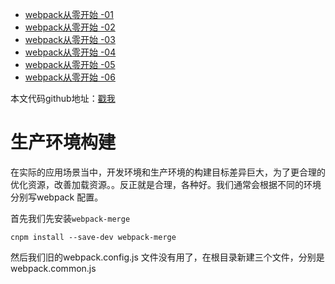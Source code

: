 * [webpack从零开始 -01](https://juejin.im/post/6893875335042564109/)
* [webpack从零开始 -02](https://juejin.im/post/6893536527469510664)
* [webpack从零开始 -03](https://juejin.im/post/6893536752812687367)
* [webpack从零开始 -04](https://juejin.im/post/6893891672145395726)
* [webpack从零开始 -05](https://juejin.im/post/6893899534360018958)
* [webpack从零开始 -06](https://juejin.im/post/6894236054660841479)

本文代码github地址：[戳我](https://github.com/ww028/webpack-learning/tree/dev-7.0)

# 生产环境构建
在实际的应用场景当中，开发环境和生产环境的构建目标差异巨大，为了更合理的优化资源，改善加载资源。。反正就是合理，各种好。我们通常会根据不同的环境分别写webpack 配置。

首先我们先安装```webpack-merge```
```
cnpm install --save-dev webpack-merge
```

然后我们旧的webpack.config.js 文件没有用了，在根目录新建三个文件，分别是
webpack.common.js
```

```
